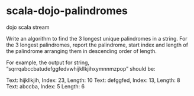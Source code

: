 scala-dojo-palindromes
======================

dojo scala stream


Write an algorithm to find the 3 longest unique palindromes in a string. For the 3 longest palindromes, report the palindrome, start index and length of the palindrome arranging them in descending order of length.

For example, the output for string, “sqrrqabccbatudefggfedvwhijkllkjihxymnnmzpop” should be:

Text: hijkllkjih, Index: 23, Length: 10
Text: defggfed, Index: 13, Length: 8
Text: abccba, Index: 5 Length: 6

